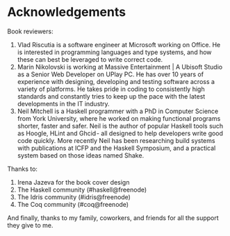 # Acknowledgements

Book reviewers:

1. Vlad Riscutia is a software engineer at Microsoft working on Office. He is interested in programming languages and type systems, and how these can best be leveraged to write correct code.
1. Marin Nikolovski is working at Massive Entertainment | A Ubisoft Studio as a Senior Web Developer on UPlay PC. He has over 10 years of experience with designing, developing and testing software across a variety of platforms. He takes pride in coding to consistently high standards and constantly tries to keep up the pace with the latest developments in the IT industry.
1. Neil Mitchell is a Haskell programmer with a PhD in Computer Science from York University, where he worked on making functional programs shorter, faster and safer. Neil is the author of popular Haskell tools such as Hoogle, HLint and Ghcid - all designed to help developers write good code quickly. More recently Neil has been researching build systems with publications at ICFP and the Haskell Symposium, and a practical system based on those ideas named Shake.

Thanks to:

1. Irena Jazeva for the book cover design
1. The Haskell community (#haskell@freenode)
1. The Idris community (#idris@freenode)
1. The Coq community (#coq@freenode)

And finally, thanks to my family, coworkers, and friends for all the support they give to me.
